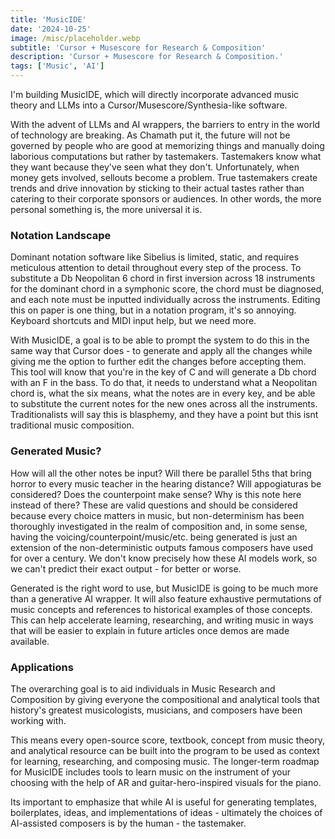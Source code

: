 ```yaml
---
title: 'MusicIDE'
date: '2024-10-25'
image: /misc/placeholder.webp
subtitle: 'Cursor + Musescore for Research & Composition'
description: 'Cursor + Musescore for Research & Composition.'
tags: ['Music', 'AI']
---
```


<style jsx>{`
 .prose a {
    text-decoration: underline;
    color: var(--color-accent);
 }
 .prose ol {
    list-style-type: decimal;
    margin-left: 2em; /* Adjust as needed for indentation */
    padding-left: 0.5em; /* Add padding if needed */
 }
 .prose ol li {
    margin-bottom: 0.5em;
    color: var(--color-text-primary);
    line-height: 1.5; /* Adjust line height for better readability */
 }
`}</style>

<div class="tldr-section">

I'm building MusicIDE, which will directly incorporate advanced music theory and LLMs into a Cursor/Musescore/Synthesia-like software.

</div>

With the advent of LLMs and AI wrappers, the barriers to entry in the world of technology are breaking. As Chamath put it, the future will not be governed by people who are good at memorizing things and manually doing laborious computations but rather by tastemakers. Tastemakers know what they want because they've seen what they don't. Unfortunately, when money gets involved, sellouts become a problem. True tastemakers create trends and drive innovation by sticking to their actual tastes rather than catering to their corporate sponsors or audiences. In other words, the more personal something is, the more universal it is.

### Notation Landscape

Dominant notation software like Sibelius is limited, static, and requires meticulous attention to detail throughout every step of the process. To substitute a Db Neopolitan 6 chord in first inversion across 18 instruments for the dominant chord in a symphonic score, the chord must be diagnosed, and each note must be inputted individually across the instruments. Editing this on paper is one thing, but in a notation program, it's so annoying. Keyboard shortcuts and MIDI input help, but we need more.

With MusicIDE, a goal is to be able to prompt the system to do this in the same way that Cursor does - to generate and apply all the changes while giving me the option to further edit the changes before accepting them. This tool will know that you're in the key of C and will generate a Db chord with an F in the bass. To do that, it needs to understand what a Neopolitan chord is, what the six means, what the notes are in every key, and be able to substitute the current notes for the new ones across all the instruments. Traditionalists will say this is blasphemy, and they have a point but this isnt traditional music composition.

### Generated Music?

How will all the other notes be input? Will there be parallel 5ths that bring horror to every music teacher in the hearing distance? Will appogiaturas be considered? Does the counterpoint make sense? Why is this note here instead of there? These are valid questions and should be considered because every choice matters in music, but non-determinism has been thoroughly investigated in the realm of composition and, in some sense, having the voicing/counterpoint/music/etc. being generated is just an extension of the non-deterministic outputs famous composers have used for over a century. We don't know precisely how these AI models work, so we can't predict their exact output - for better or worse.

Generated is the right word to use, but MusicIDE is going to be much more than a generative AI wrapper. It will also feature exhaustive permutations of music concepts and references to historical examples of those concepts. This can help accelerate learning, researching, and writing music in ways that will be easier to explain in future articles once demos are made available.

### Applications

The overarching goal is to aid individuals in Music Research and Composition by giving everyone the compositional and analytical tools that history's greatest musicologists, musicians, and composers have been working with.

This means every open-source score, textbook, concept from music theory, and analytical resource can be built into the program to be used as context for learning, researching, and composing music. The longer-term roadmap for MusicIDE includes tools to learn music on the instrument of your choosing with the help of AR and guitar-hero-inspired visuals for the piano.

Its important to emphasize that while AI is useful for generating templates, boilerplates, ideas, and implementations of ideas - ultimately the choices of AI-assisted composers is by the human - the tastemaker.
